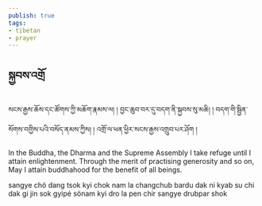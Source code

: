 ```yaml
---
publish: true
tags:
- tibetan
- prayer
---
```

## སྐྱབས་འགྲོ
སངས་རྒྱས་ཆོས་དང་ཚོགས་ཀྱི་མཆོག་རྣམས་ལ། །
བྱང་ཆུབ་བར་དུ་བདག་ནི་སྐྱབས་སུ་མཆི། །
བདག་གི་སྦྱིན་སོགས་བགྱིས་པའི་བསོད་ནམས་ཀྱིས། །
འགྲོ་ལ་ཕན་ཕྱིར་སངས་རྒྱས་འགྲུབ་པར་ཤོག །

In the Buddha, the Dharma and the Supreme Assembly
I take refuge until I attain enlightenment.
Through the merit of practising generosity and so on,
May I attain buddhahood for the benefit of all beings.

sangye chö dang tsok kyi chok nam la
changchub bardu dak ni kyab su chi
dak gi jin sok gyipé sönam kyi
dro la pen chir sangye drubpar shok